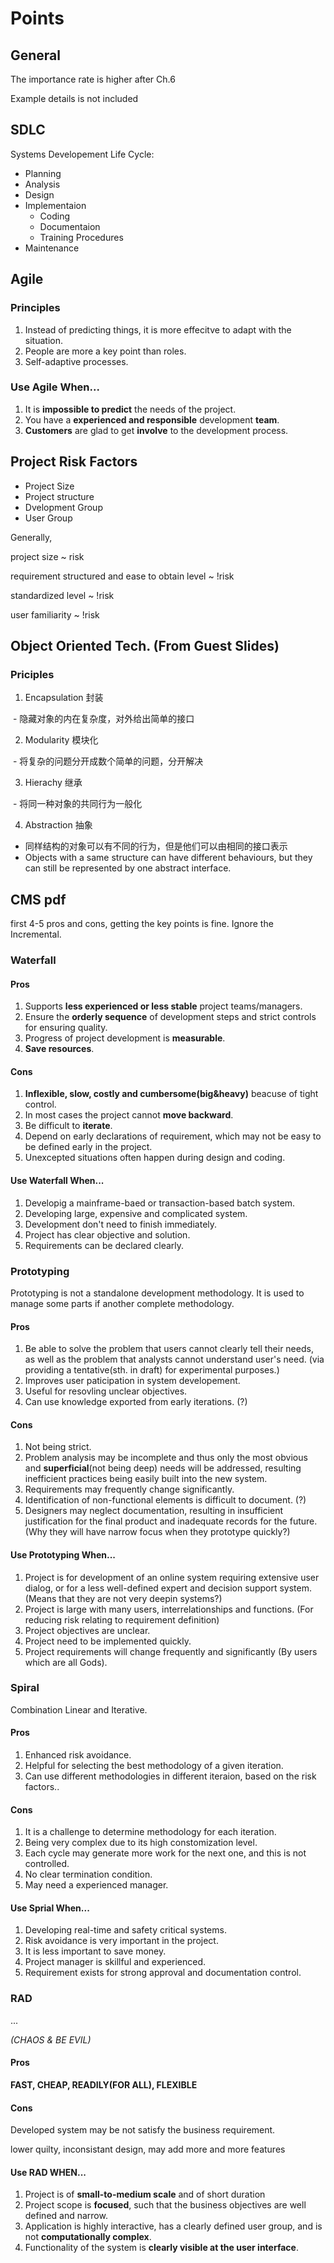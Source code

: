 # Points


## General
The importance rate is higher after Ch.6

Example details is not included

## SDLC

Systems Developement Life Cycle:

- Planning
- Analysis
- Design
- Implementaion
  - Coding
  - Documentaion
  - Training Procedures
- Maintenance

## Agile

### Principles

1. Instead of predicting things, it is more effecitve to adapt with the situation.
2. People are more a key point than roles.
3. Self-adaptive processes.

### Use Agile When...

1. It is **impossible to predict** the needs of the project.
2. You have a **experienced and responsible** development **team**.
3. **Customers** are glad to get **involve** to the development process.

## Project Risk Factors

- Project Size
- Project structure
- Dvelopment Group
- User Group

Generally,

project size ~ risk

requirement structured and ease to obtain level ~ !risk

standardized level ~ !risk

user familiarity ~ !risk

## Object Oriented Tech. (From Guest Slides)

### Priciples

1. Encapsulation 封装

  - 隐藏对象的内在复杂度，对外给出简单的接口
  
2. Modularity 模块化

  - 将复杂的问题分开成数个简单的问题，分开解决
  
3. Hierachy 继承

  - 将同一种对象的共同行为一般化
  
4. Abstraction 抽象
  
  - 同样结构的对象可以有不同的行为，但是他们可以由相同的接口表示
  - Objects with a same structure can have different behaviours, but they can still be represented by one abstract interface.

## CMS pdf

first 4-5 pros and cons, getting the key points is fine. Ignore the Incremental. 

### Waterfall

#### Pros

1. Supports **less experienced or less stable** project teams/managers.
2. Ensure the **orderly sequence** of development steps and strict controls for ensuring quality.
3. Progress of project development is **measurable**.
4. **Save resources**.

#### Cons

1. **Inflexible, slow, costly and cumbersome(big&heavy)** beacuse of tight control.
2. In most cases the project cannot **move backward**.
3. Be difficult to **iterate**.
4. Depend on early declarations of requirement, which may not be easy to be defined early in the project.
5. Unexcepted situations often happen during design and coding.

#### Use Waterfall When...

1. Developig a mainframe-baed or transaction-based batch system.
2. Developing large, expensive and complicated system.
3. Development don't need to finish immediately.
4. Project has clear objective and solution.
5. Requirements can be declared clearly.

### Prototyping

Prototyping is not a standalone development methodology. 
It is used to manage some parts if another complete methodology.

#### Pros

1. Be able to solve the problem that users cannot clearly tell their needs, as well as the problem that analysts cannot understand user's need. (via providing a tentative(sth. in draft) for experimental purposes.)
2. Improves user paticipation in system developement.
3. Useful for resovling unclear objectives.
4. Can use knowledge exported from early iterations. (?)

#### Cons

1. Not being strict.
2. Problem analysis may be incomplete and thus only the most obvious and **superficial**(not being deep) needs will be addressed, resulting inefficient practices being easily built into the new system.
3. Requirements may frequently change significantly.
4. Identification of non-functional elements is difficult to document. (?)
5. Designers may neglect documentation, resulting in insufficient justification for the final product and inadequate records for the future. (Why they will have narrow focus when they prototype quickly?)

#### Use Prototyping When...

1. Project is for development of an online system requiring extensive user dialog, or for a less well-defined expert and decision support system. (Means that they are not very deepin systems?)
2. Project is large with many users, interrelationships and functions. (For reducing risk relating to requirement definition)
3. Project objectives are unclear.
4. Project need to be implemented quickly.
5. Project requirements will change frequently and significantly (By users which are all Gods).

### Spiral

Combination Linear and Iterative.

#### Pros

1. Enhanced risk avoidance.
2. Helpful for selecting the best methodology of a given iteration.
3. Can use different methodologies in different iteraion, based on the risk factors..

#### Cons

1. It is a challenge to determine methodology for each iteration.
2. Being very complex due to its high constomization level.
3. Each cycle may generate more work for the next one, and this is not controlled.
4. No clear termination condition.
5. May need a experienced manager.

#### Use Sprial When...

1. Developing real-time and safety critical systems.
2. Risk avoidance is very important in the project.
3. It is less important to save money.
4. Project manager is skillful and experienced.
5. Requirement exists for strong approval and documentation control.

### RAD
...

_(CHAOS & BE EVIL)_

#### Pros
**FAST, CHEAP, READILY(FOR ALL), FLEXIBLE**

#### Cons
Developed system may be not satisfy the business requirement.

lower quilty, inconsistant design, may add more and more features

#### Use RAD WHEN...

1. Project is of **small-to-medium scale** and of short duration
2. Project scope is **focused**, such that the business objectives are well defined and narrow.
3. Application is highly interactive, has a clearly defined user group, and is not **computationally complex**.
4. Functionality of the system is **clearly visible at the user interface**.
